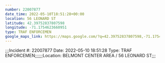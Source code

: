 ```yaml
---
number: 22007877
date_time: 2022-05-10T18:51:28+00:00
location: 56 LEONARD ST
latitude: 42.39752837807598
longitude: -71.1754623660951
type: TRAF ENFORCEMEN
google_maps_link: https://maps.google.com/?q=42.39752837807598,-71.1754623660951
---
```


;;;Incident #: 22007877  Date: 2022-05-10 18:51:28   Type: TRAF ENFORCEMEN;;;;;;Location: BELMONT CENTER AREA / 56 LEONARD ST;;;
